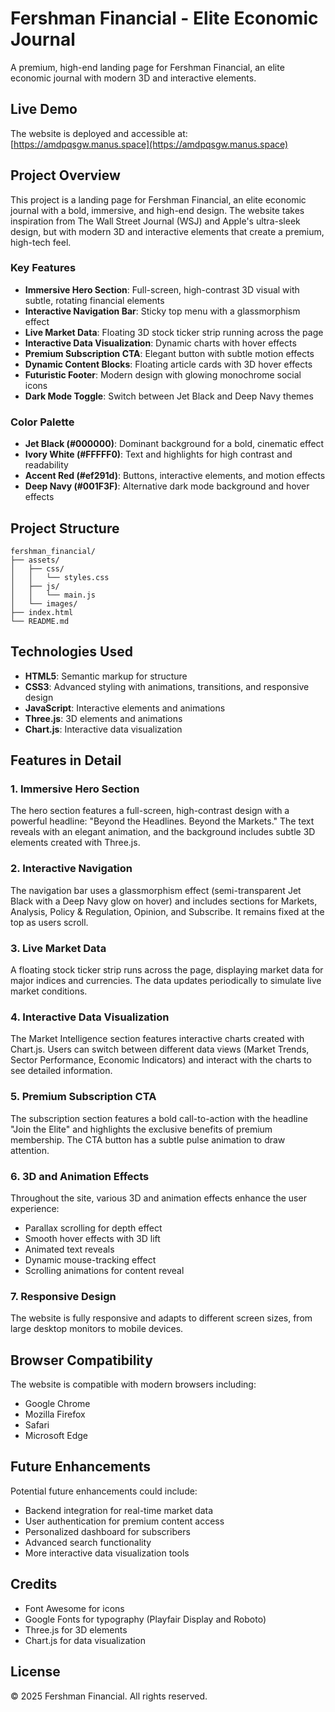# Fershman Financial - Elite Economic Journal

A premium, high-end landing page for Fershman Financial, an elite economic journal with modern 3D and interactive elements.

## Live Demo

The website is deployed and accessible at: [https://amdpqsgw.manus.space](https://amdpqsgw.manus.space)

## Project Overview

This project is a landing page for Fershman Financial, an elite economic journal with a bold, immersive, and high-end design. The website takes inspiration from The Wall Street Journal (WSJ) and Apple's ultra-sleek design, but with modern 3D and interactive elements that create a premium, high-tech feel.

### Key Features

- **Immersive Hero Section**: Full-screen, high-contrast 3D visual with subtle, rotating financial elements
- **Interactive Navigation Bar**: Sticky top menu with a glassmorphism effect
- **Live Market Data**: Floating 3D stock ticker strip running across the page
- **Interactive Data Visualization**: Dynamic charts with hover effects
- **Premium Subscription CTA**: Elegant button with subtle motion effects
- **Dynamic Content Blocks**: Floating article cards with 3D hover effects
- **Futuristic Footer**: Modern design with glowing monochrome social icons
- **Dark Mode Toggle**: Switch between Jet Black and Deep Navy themes

### Color Palette

- **Jet Black (#000000)**: Dominant background for a bold, cinematic effect
- **Ivory White (#FFFFF0)**: Text and highlights for high contrast and readability
- **Accent Red (#ef291d)**: Buttons, interactive elements, and motion effects
- **Deep Navy (#001F3F)**: Alternative dark mode background and hover effects

## Project Structure

```
fershman_financial/
├── assets/
│   ├── css/
│   │   └── styles.css
│   ├── js/
│   │   └── main.js
│   └── images/
├── index.html
└── README.md
```

## Technologies Used

- **HTML5**: Semantic markup for structure
- **CSS3**: Advanced styling with animations, transitions, and responsive design
- **JavaScript**: Interactive elements and animations
- **Three.js**: 3D elements and animations
- **Chart.js**: Interactive data visualization

## Features in Detail

### 1. Immersive Hero Section

The hero section features a full-screen, high-contrast design with a powerful headline: "Beyond the Headlines. Beyond the Markets." The text reveals with an elegant animation, and the background includes subtle 3D elements created with Three.js.

### 2. Interactive Navigation

The navigation bar uses a glassmorphism effect (semi-transparent Jet Black with a Deep Navy glow on hover) and includes sections for Markets, Analysis, Policy & Regulation, Opinion, and Subscribe. It remains fixed at the top as users scroll.

### 3. Live Market Data

A floating stock ticker strip runs across the page, displaying market data for major indices and currencies. The data updates periodically to simulate live market conditions.

### 4. Interactive Data Visualization

The Market Intelligence section features interactive charts created with Chart.js. Users can switch between different data views (Market Trends, Sector Performance, Economic Indicators) and interact with the charts to see detailed information.

### 5. Premium Subscription CTA

The subscription section features a bold call-to-action with the headline "Join the Elite" and highlights the exclusive benefits of premium membership. The CTA button has a subtle pulse animation to draw attention.

### 6. 3D and Animation Effects

Throughout the site, various 3D and animation effects enhance the user experience:
- Parallax scrolling for depth effect
- Smooth hover effects with 3D lift
- Animated text reveals
- Dynamic mouse-tracking effect
- Scrolling animations for content reveal

### 7. Responsive Design

The website is fully responsive and adapts to different screen sizes, from large desktop monitors to mobile devices.

## Browser Compatibility

The website is compatible with modern browsers including:
- Google Chrome
- Mozilla Firefox
- Safari
- Microsoft Edge

## Future Enhancements

Potential future enhancements could include:
- Backend integration for real-time market data
- User authentication for premium content access
- Personalized dashboard for subscribers
- Advanced search functionality
- More interactive data visualization tools

## Credits

- Font Awesome for icons
- Google Fonts for typography (Playfair Display and Roboto)
- Three.js for 3D elements
- Chart.js for data visualization

## License

© 2025 Fershman Financial. All rights reserved.

